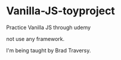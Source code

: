 # Vanilla-JS-toyproject


Practice Vanilla JS through udemy

not use any framework.

I'm being taught by Brad Traversy.
